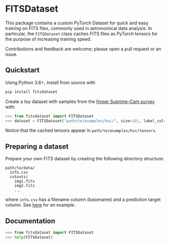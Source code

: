 FITSDataset
===

This package contains a custom PyTorch Dataset for quick and easy training on FITS files, commonly used in astronomical data analysis. In particular, the `FITSDataset` class caches FITS files as PyTorch tensors for the purpose of increasing training speed.

Contributions and feedback are welcome; please open a pull request or an issue.

## Quickstart
Using Python 3.6+, install from source with
```bash
pip install fitsdataset
```

Create a toy dataset with samples from the
[Hyper Suprime-Cam survey](https://www.naoj.org/Projects/HSC/) with:
```python
>>> from fitsdataset import FITSDataset
>>> dataset = FITSDataset("path/to/examples/hsc/", size=101, label_col="target")
```

Notice that the cached tensors appear in `path/to/examples/hsc/tensors`.

## Preparing a dataset
Prepare your own FITS dataset by creating the following directory structure:
```
path/to/data/
  info.csv
  cutouts/
    img1.fits
    img2.fits
    ...
```
where `info.csv` has a filename column (basename) and a prediction target column. See [here](https://github.com/amritrau/fitsdataset/blob/master/examples/hsc/info.csv) for an example.

## Documentation
```python
>>> from fitsdataset import FITSDataset
>>> help(FITSDataset)
```
